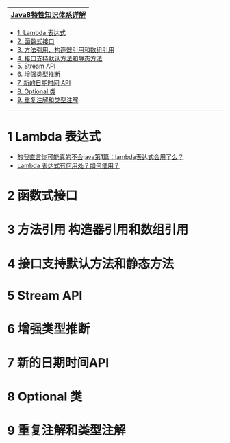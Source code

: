 
[Java8特性知识体系详解](https://www.pdai.tech/md/java/java8/java8.html)|
---|

* [1. Lambda 表达式](#1-Lambda-表达式)
* [2. 函数式接口](#2-函数式接口)
* [3. 方法引用、构造器引用和数组引用](#3-方法引用-构造器引用和数组引用)
* [4. 接口支持默认方法和静态方法](#4-接口支持默认方法和静态方法)
* [5. Stream API](https://www.toutiao.com/a6827086609469407757/?log_from=14a43015fe4a7_1630181597825)
* [6. 增强类型推断](#6-增强类型推断)
* [7. 新的日期时间 API](#7-新的日期时间API)
* [8. Optional 类](#8-Optional-类)
* [9. 重复注解和类型注解](#9-重复注解和类型注解)

---




# 1 Lambda 表达式

* [恕我直言你可能真的不会java第1篇：lambda表达式会用了么？](http://www.zimug.com/java/%e6%81%95%e6%88%91%e7%9b%b4%e8%a8%80%e4%bd%a0%e5%8f%af%e8%83%bd%e7%9c%9f%e7%9a%84%e4%b8%8d%e4%bc%9ajava%e7%ac%ac1%e7%af%87%ef%bc%9alambda%e8%a1%a8%e8%be%be%e5%bc%8f%e4%bc%9a%e7%94%a8%e4%ba%86%e4%b9%88/.html)
* [Lambda 表达式有何用处？如何使用？](https://www.zhihu.com/question/20125256)

# 2 函数式接口
# 3 方法引用 构造器引用和数组引用
# 4 接口支持默认方法和静态方法
# 5 Stream API
# 6 增强类型推断
# 7 新的日期时间API
# 8 Optional 类
# 9 重复注解和类型注解
